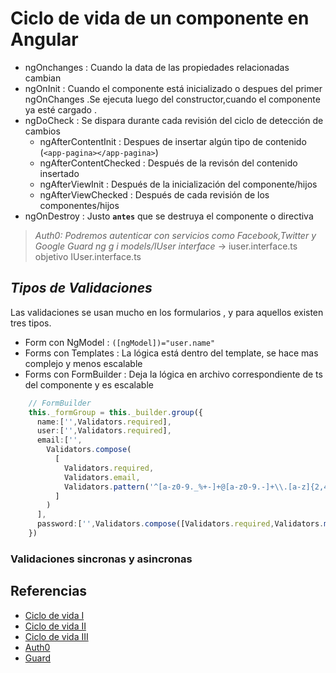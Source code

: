 # **Ciclo de vida de un componente en Angular**

- ngOnchanges           : Cuando la data de las propiedades relacionadas cambian
- ngOnInit              : Cuando el componente está inicializado o despues del primer ngOnChanges .Se ejecuta luego del constructor,cuando el componente ya esté cargado .
- ngDoCheck             : Se dispara durante cada revisión del ciclo de detección de cambios
  - ngAfterContentInit    : Despues de insertar algún tipo de contenido (`<app-pagina></app-pagina>`)
  - ngAfterContentChecked : Después de la revisón del contenido insertado
  - ngAfterViewInit       : Después de la inicialización del componente/hijos
  - ngAfterViewChecked    : Después de cada revisión de los componentes/hijos
- ngOnDestroy           : Justo **`antes`** que se destruya el componente o directiva

> *Auth0: Podremos autenticar con servicios como Facebook,Twitter y Google*
> *Guard*
> *ng g i models/IUser interface* -> iuser.interface.ts objetivo IUser.interface.ts

## *Tipos de Validaciones*

Las validaciones se usan mucho en los formularios , y para aquellos existen tres tipos.

- Form con NgModel : `([ngModel])="user.name"`
- Forms con Templates : La lógica está dentro del template, se hace mas complejo y menos escalable
- Forms con FormBuilder : Deja la lógica en archivo correspondiente de ts del componente y es escalable

```typescript
    // FormBuilder
    this._formGroup = this._builder.group({
      name:['',Validators.required],
      user:['',Validators.required],
      email:['',
        Validators.compose(
          [
            Validators.required,
            Validators.email,
            Validators.pattern('^[a-z0-9._%+-]+@[a-z0-9.-]+\\.[a-z]{2,4}$')
          ]
        )
      ],
      password:['',Validators.compose([Validators.required,Validators.minLength(6)])]
    })
```

### **Validaciones sincronas y asincronas**

## **Referencias**

- [Ciclo de vida I](https://medium.com/angular-chile/angular-componentes-y-sus-ciclos-de-vida-aa639e13a688)
- [Ciclo de vida II](https://www.youtube.com/watch?v=I2niAQioGvI)
- [Ciclo de vida III](https://angular.io/guide/lifecycle-hooks)
- [Auth0](https://www.infobae.com/economia/finanzas-y-negocios/2019/05/25/el-guardian-de-los-passwords-la-historia-de-auth0-la-startup-que-ya-vale-usd-1-100-millones-y-es-el-quinto-unicornio-argentino/)
- [Guard](https://codingpotions.com/angular-seguridad)